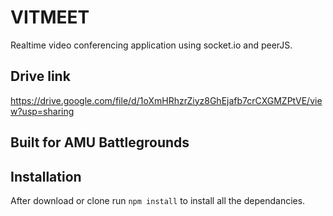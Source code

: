 # VITMEET
Realtime video conferencing application using socket.io and peerJS.

## Drive link
https://drive.google.com/file/d/1oXmHRhzrZiyz8GhEjafb7crCXGMZPtVE/view?usp=sharing

## Built for AMU Battlegrounds



## Installation 
After download or clone run `npm install` to install all the dependancies.


